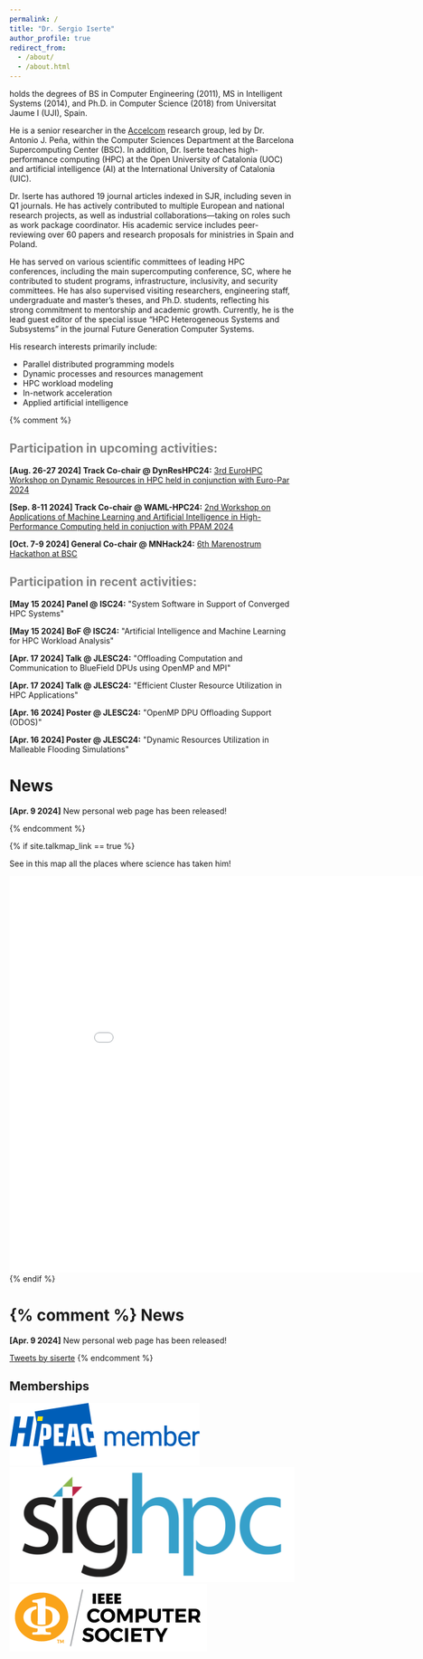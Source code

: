 ```yaml
---
permalink: /
title: "Dr. Sergio Iserte"
author_profile: true
redirect_from: 
  - /about/
  - /about.html
---
```


<p>holds the degrees of BS in Computer Engineering (2011), MS in Intelligent Systems (2014), and Ph.D. in Computer Science (2018) from Universitat Jaume I (UJI), Spain.</p>

<p>He is a senior researcher in the <a href="https://www.bsc.es/discover-bsc/organisation/scientific-structure/accelerators-and-communications-hpc">Accelcom</a> research group, led by Dr. Antonio J. Peña, within the Computer Sciences Department at the Barcelona Supercomputing Center (BSC). In addition, Dr. Iserte teaches high-performance computing (HPC) at the Open University of Catalonia (UOC) and artificial intelligence (AI) at the International University of Catalonia (UIC).</p>

<p>Dr. Iserte has authored 19 journal articles indexed in SJR, including seven in Q1 journals. He has actively contributed to multiple European and national research projects, as well as industrial collaborations—taking on roles such as work package coordinator. His academic service includes peer-reviewing over 60 papers and research proposals for ministries in Spain and Poland.</p>

<p>He has served on various scientific committees of leading HPC conferences, including the main supercomputing conference, SC, where he contributed to student programs, infrastructure, inclusivity, and security committees. He has also supervised visiting researchers, engineering staff, undergraduate and master’s theses, and Ph.D. students, reflecting his strong commitment to mentorship and academic growth. Currently, he is the lead guest editor of the special issue “HPC Heterogeneous Systems and Subsystems” in the journal Future Generation Computer Systems.</p>

<p>His research interests primarily include:</p>
<ul>
<li>Parallel distributed programming models</li>
<li>Dynamic processes and resources management</li>
<li>HPC workload modeling</li>
<li>In-network acceleration</li>
<li>Applied artificial intelligence</li>
</ul>

{% comment %}
<h2 style="color:gray;">Participation in upcoming activities:</h2>
<p><strong>[Aug. 26-27 2024] Track Co-chair @ DynResHPC24:</strong> <a href="https://eventos.uc3m.es/112131/detail/3rd-eurohpc-workshop-on-dynamic-resources-in-hpc.html">3rd EuroHPC Workshop on Dynamic Resources in HPC held in conjunction with Euro-Par 2024</a></p>
<p><strong>[Sep. 8-11 2024] Track Co-chair @ WAML-HPC24:</strong> <a href="https://sites.google.com/uji.es/waml-hpc22/home">2nd  Workshop on Applications of
Machine Learning and Artificial Intelligence in High-Performance Computing held in conjuction with PPAM 2024</a></p>
<p><strong>[Oct. 7-9 2024] General Co-chair @ MNHack24:</strong> <a href="www.bsc.es/MNHack_24">6th Marenostrum Hackathon at BSC</a></p>

<h2 style="color:gray;">Participation in recent activities:</h2>

<p><strong>[May 15 2024] Panel @ ISC24:</strong> "System Software in Support of Converged HPC Systems"</p>
<p><strong>[May 15 2024] BoF @ ISC24:</strong> "Artificial Intelligence and Machine Learning for HPC Workload Analysis"</p>
<p><strong>[Apr. 17 2024] Talk @ JLESC24:</strong> "Offloading Computation and Communication to BlueField DPUs using OpenMP and MPI"</p>
<p><strong>[Apr. 17 2024] Talk @ JLESC24:</strong> "Efficient Cluster Resource Utilization in HPC Applications"</p>
<p><strong>[Apr. 16 2024] Poster @ JLESC24:</strong> "OpenMP DPU Offloading Support (ODOS)"</p>
<p><strong>[Apr. 16 2024] Poster @ JLESC24:</strong> "Dynamic Resources Utilization in Malleable Flooding Simulations"</p>

News
======
<p><strong>[Apr. 9 2024]</strong> New personal web page has been released!</p>
{% endcomment %}

{% if site.talkmap_link == true %}
<p>See in this map all the places where science has taken him!</p>
<iframe src="/talkmap/map.html" height="700" width="900" style="border:none;"></iframe>
{% endif %}

{% comment %}
News
======
<p><strong>[Apr. 9 2024]</strong> New personal web page has been released!</p>

<a class="twitter-timeline" href="https://twitter.com/siserte?ref_src=twsrc%5Etfw">Tweets by siserte</a> <script async src="https://platform.twitter.com/widgets.js" charset="utf-8"></script>
{% endcomment %}

<h2>Memberships</h2>
<div class="memberships-container">
  <a href="https://www.hipeac.net/" target="_blank" title="HiPEAC">
    <img src="images/hipeac.png" alt="HiPEAC Membership Logo" class="membership-logo">
  </a>
  <a href="https://www.sighpc.org/" target="_blank" title="SIGHPC">
    <img src="images/sighpc.png" alt="SIGHPC Membership Logo" class="membership-logo">
  </a>
  <a href="https://www.computer.org/" target="_blank" title="IEEE Computer Society">
    <img src="images/IEEE-CS.png" alt="IEEE-CS Membership Logo" class="membership-logo">
  </a>
</div>